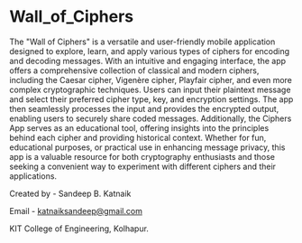 # Wall_of_Ciphers

The "Wall of Ciphers" is a versatile and user-friendly mobile application designed to explore, learn, and apply various types of ciphers for encoding and decoding messages. With an intuitive and engaging interface, the app offers a comprehensive collection of classical and modern ciphers, including the Caesar cipher, Vigenère cipher, Playfair cipher, and even more complex cryptographic techniques. Users can input their plaintext message and select their preferred cipher type, key, and encryption settings. The app then seamlessly processes the input and provides the encrypted output, enabling users to securely share coded messages. Additionally, the Ciphers App serves as an educational tool, offering insights into the principles behind each cipher and providing historical context. Whether for fun, educational purposes, or practical use in enhancing message privacy, this app is a valuable resource for both cryptography enthusiasts and those seeking a convenient way to experiment with different ciphers and their applications.

Created by - Sandeep B. Katnaik

Email - katnaiksandeep@gmail.com

KIT College of Engineering, Kolhapur.
